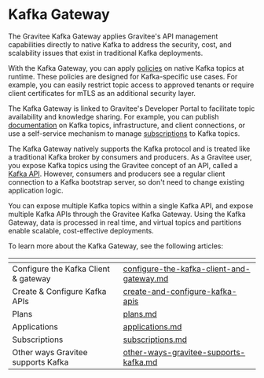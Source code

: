 # Kafka Gateway

The Gravitee Kafka Gateway applies Gravitee's API management capabilities directly to native Kafka to address the security, cost, and scalability issues that exist in traditional Kafka deployments.&#x20;

With the Kafka Gateway, you can apply [policies](create-and-configure-kafka-apis/configure-kafka-apis/policies.md) on native Kafka topics at runtime. These policies are designed for Kafka-specific use cases. For example, you can easily restrict topic access to approved tenants or require client certificates for mTLS as an additional security layer.

The Kafka Gateway is linked to Gravitee's Developer Portal to facilitate topic availability and knowledge sharing. For example, you can publish [documentation](create-and-configure-kafka-apis/configure-kafka-apis/documentation.md) on Kafka topics, infrastructure, and client connections, or use a self-service mechanism to manage [subscriptions](subscriptions.md) to Kafka topics.

The Kafka Gateway natively supports the Kafka protocol and is treated like a traditional Kafka broker by consumers and producers. As a Gravitee user, you expose Kafka topics using the Gravitee concept of an API, called a [Kafka API](create-and-configure-kafka-apis/create-kafka-apis.md#introduction). However, consumers and producers see a regular client connection to a Kafka bootstrap server, so don't need to change existing application logic.

You can expose multiple Kafka topics within a single Kafka API, and expose multiple Kafka APIs through the Gravitee Kafka Gateway. Using the Kafka Gateway, data is processed in real time, and virtual topics and partitions enable scalable, cost-effective deployments.

To learn more about the Kafka Gateway, see the following articles:

<table data-view="cards"><thead><tr><th></th><th data-hidden data-card-target data-type="content-ref"></th></tr></thead><tbody><tr><td>Configure the Kafka Client &#x26; gateway </td><td><a href="configure-the-kafka-client-and-gateway.md">configure-the-kafka-client-and-gateway.md</a></td></tr><tr><td>Create &#x26; Configure Kafka APIs</td><td><a href="create-and-configure-kafka-apis/">create-and-configure-kafka-apis</a></td></tr><tr><td>Plans</td><td><a href="plans.md">plans.md</a></td></tr><tr><td>Applications</td><td><a href="applications.md">applications.md</a></td></tr><tr><td>Subscriptions</td><td><a href="subscriptions.md">subscriptions.md</a></td></tr><tr><td>Other ways Gravitee supports Kafka</td><td><a href="other-ways-gravitee-supports-kafka.md">other-ways-gravitee-supports-kafka.md</a></td></tr></tbody></table>
